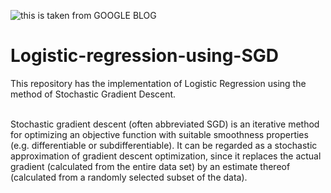 ![this is taken from GOOGLE BLOG](tSNE.gif?style=centerme)



# Logistic-regression-using-SGD
This repository has the implementation of Logistic Regression using the method of Stochastic Gradient Descent.

<br>Stochastic gradient descent (often abbreviated SGD) is an iterative method for optimizing an objective function with suitable smoothness properties (e.g. differentiable or subdifferentiable). It can be regarded as a stochastic approximation of gradient descent optimization, since it replaces the actual gradient (calculated from the entire data set) by an estimate thereof (calculated from a randomly selected subset of the data).

